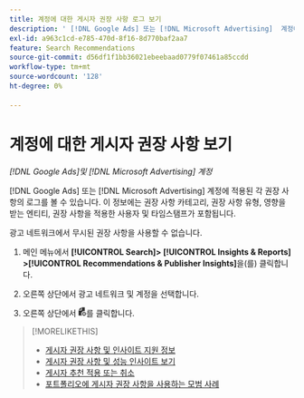 ```yaml
---
title: 계정에 대한 게시자 권장 사항 로그 보기
description: ' [!DNL Google Ads] 또는 [!DNL Microsoft Advertising]  계정에 적용된 각 권장 사항의 로그를 보는 방법에 대해 알아봅니다.'
exl-id: a963c1cd-e785-470d-8f16-8d770baf2aa7
feature: Search Recommendations
source-git-commit: d56df1f1bb36021ebeebaad0779f07461a85ccdd
workflow-type: tm+mt
source-wordcount: '128'
ht-degree: 0%

---
```


# 계정에 대한 게시자 권장 사항 보기

*[!DNL Google Ads]및 [!DNL Microsoft Advertising] 계정*

[!DNL Google Ads] 또는 [!DNL Microsoft Advertising] 계정에 적용된 각 권장 사항의 로그를 볼 수 있습니다. 이 정보에는 권장 사항 카테고리, 권장 사항 유형, 영향을 받는 엔티티, 권장 사항을 적용한 사용자 및 타임스탬프가 포함됩니다.

광고 네트워크에서 무시된 권장 사항을 사용할 수 없습니다.

1. 메인 메뉴에서 **[!UICONTROL Search]> [!UICONTROL Insights & Reports] >[!UICONTROL Recommendations & Publisher Insights]**&#x200B;을(를) 클릭합니다.

1. 오른쪽 상단에서 광고 네트워크 및 계정을 선택합니다.

1. 오른쪽 상단에서 ![권장 사항 로그](/help/search-social-commerce/assets/recommendations-log-view.png "권장 사항 로그")를 클릭합니다.

>[!MORELIKETHIS]
>
>* [게시자 권장 사항 및 인사이트 지원 정보](recommendation-support.md)
>* [게시자 권장 사항 및 성능 인사이트 보기](recommendation-view.md)
>* [게시자 추천 적용 또는 취소](recommendation-apply-dismiss.md)
>* [포트폴리오에 게시자 권장 사항을 사용하는 모범 사례](recommendation-best-practices.md)

